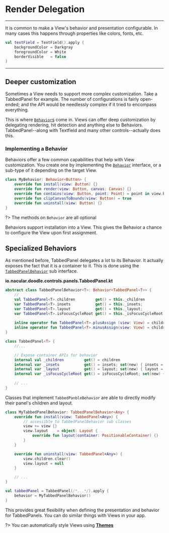 # Render Delegation
-------------------

It is common to make a View's behavior and presentation configurable. In many cases this happens through properties like colors, fonts, etc.

```kotlin
val textField = TextField().apply {
    backgroundColor = Darkgray
    foregroundColor = White
    borderVisible   = false
}
```
---
## Deeper customization

Sometimes a View needs to support more complex customization. Take a TabbedPanel for example. The number of configurations is
fairly open-ended; and the API would be needlessly complex if it tried to encompass everything.

This is where [`Behavior`s](https://github.com/nacular/doodle/blob/master/Core/src/commonMain/kotlin/io/nacular/doodle/core/Behavior.kt#L6)
come in. Views can offer deep customization by delegating rendering, hit detection and anything else to Behaviors. TabbedPanel--along
with Textfield and many other controls--actually does this.

### Implementing a Behavior

Behaviors offer a few common capabilities that help with View customization. You create one by implementing the [`Behavior`](https://github.com/nacular/doodle/blob/master/Core/src/commonMain/kotlin/io/nacular/doodle/core/Behavior.kt#L6)
interface, or a sub-type of it depending on the target View.

```kotlin
class MyBehavior: Behavior<Button> {
    override fun install(view: Button) {}
    override fun render(view: Button, canvas: Canvas) {}
    override fun contains(view: Button, point: Point) = point in view.bounds
    override fun clipCanvasToBounds(view: Button) = true
    override fun uninstall(view: Button) {}
}
``` 

?> The methods on `Behavior` are all optional

Behaviors support installation into a View. This gives the Behavior a chance to configure the View upon first assignment.

## Specialized Behaviors

As mentioned before, TabbedPanel delegates a lot to its Behavior. It actually exposes the fact that it is a container to it. This is done
using the [`TabbedPanelBehavior`](https://github.com/nacular/doodle/blob/master/Controls/src/commonMain/kotlin/io/nacular/doodle/controls/panels/TabbedPanel.kt#L15)
sub interface.

**io.nacular.doodle.controls.panels.TabbedPanel.kt**

```kotlin
abstract class TabbedPanelBehavior<T>: Behavior<TabbedPanel<T>> {
    // 
    val TabbedPanel<T>.children         get() = this._children
    var TabbedPanel<T>.insets           get() = this._insets;           set(new) { _insets           = new }
    var TabbedPanel<T>.layout           get() = this._layout;           set(new) { _layout           = new }
    var TabbedPanel<T>.isFocusCycleRoot get() = this._isFocusCycleRoot; set(new) { _isFocusCycleRoot = new }
    
    inline operator fun TabbedPanel<T>.plusAssign (view: View) = children.plusAssign (view)
    inline operator fun TabbedPanel<T>.minusAssign(view: View) = children.minusAssign(view)
}

class TabbedPanel<T> {
    //...

    // Expose container APIs for behavior
    internal val _children         get() = children
    internal var _insets           get() = insets; set(new) { insets = new }
    internal var _layout           get() = layout; set(new) { layout = new }
    internal var _isFocusCycleRoot get() = isFocusCycleRoot; set(new) { isFocusCycleRoot = new }
    
    // ...
}
```

Classes that implement `TabbedPanbleBehavior` are able to directly modify their panel's children and layout.

```kotlin
class MyTabbedPanelBehavior: TabbedPanelBehavior<Any> {
    override fun install(view: TabbedPanel<Any>) {
        // accessible to TabbedPanelBehavior sub classes
        view += view {}
        view.layout    = object: Layout {
            override fun layout(container: PositionableContainer) {}
        }
    }

    override fun uninstall(view: TabbedPanel<Any>) {
        view.children.clear()
        view.layout = null
    }

    // ...
}
```

```kotlin
val tabbedPanel = TabbedPanel(/*...*/).apply {
    behavior = MyTabbedPanelBehavior()
}
```

This provides great flexibility when defining the presentation and behavior for TabbedPanels. You can do similar things with
Views in your app.

?> You can automatically style Views using [**Themes**](themes.md)